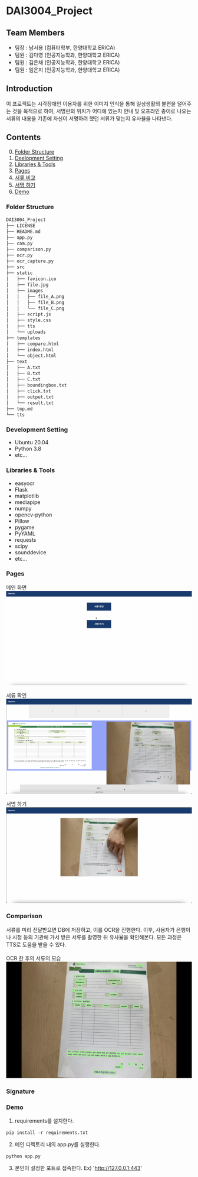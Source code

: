 # DAI3004_Project

## Team Members

- 팀장 : 남서용 (컴퓨터학부, 한양대학교 ERICA)
- 팀원 : 김다영 (인공지능학과, 한양대학교 ERICA)
- 팀원 : 김은채 (인공지능학과, 한양대학교 ERICA)
- 팀원 : 임은지 (인공지능학과, 한양대학교 ERICA)

## Introduction

이 프로젝트는 시각장애인 이용자를 위한 이미지 인식을 통해 일상생활의 불편을 덜어주는 것을 목적으로 하여, 서명란의 위치가 어디에 있는지 안내 및 오프라인 종이로 나오는 서류의 내용을 기존에 자신이 서명하려 했던 서류가 맞는지 유사율을 나타낸다.

## Contents

0. [Folder Structure](#folder-structure)
1. [Deelopment Setting](#development-setting)
2. [Libraries & Tools](#libraries--tools)
3. [Pages](#pages)
4. [서류 비교](#signature)
5. [서명 하기](#comparison)
6. [Demo](#demo)

### Folder Structure

```
DAI3004_Project
├── LICENSE
├── README.md
├── app.py
├── cam.py
├── comparison.py
├── ocr.py
├── ocr_capture.py
├── src
├── static
│   ├── favicon.ico
│   ├── file.jpg
│   ├── images
│   │   ├── file_A.png
│   │   ├── file_B.png
│   │   └── file_C.png
│   ├── script.js
│   ├── style.css
│   ├── tts
│   └── uploads
├── templates
│   ├── compare.html
│   ├── index.html
│   └── object.html
├── text
│   ├── A.txt
│   ├── B.txt
│   ├── C.txt
│   ├── boundingbox.txt
│   ├── click.txt
│   ├── output.txt
│   └── result.txt
├── tmp.md
└── tts
```

### Development Setting

- Ubuntu 20.04
- Python 3.8
- etc...

### Libraries & Tools

- easyocr
- Flask
- matplotlib
- mediapipe
- numpy
- opencv-python
- Pillow
- pygame
- PyYAML
- requests
- scipy
- sounddevice
- etc...

### Pages

메인 화면 <br>
![mainpage](./img/main_page.png)

서류 확인 <br>
![comparison](./img/compare.png)

서명 하기 <br>
![signature](./img/hand.png)

### Comparison

서류를 미리 전달받으면 DB에 저장하고, 이를 OCR을 진행한다. 이후, 사용자가 은행이나 시청 등의 기관에 가서 받은 서류를 촬영한 뒤 유사율을 확인해본다. 모든 과정은 TTS로 도움을 받을 수 있다. <br><br>
OCR 한 후의 서류의 모습 <br>
![boundingbox](./img/boundingbox.png)

### Signature

### Demo

1. requirements를 설치한다.

```
pip install -r requirements.txt
```

2. 메인 디렉토리 내의 app.py를 실행한다.

```
python app.py
```

3. 본인이 설정한 포트로 접속한다. Ex) 'http://127.0.0.1:443'
